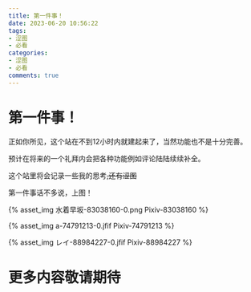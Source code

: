 ```yaml
---
title: 第一件事！
date: 2023-06-20 10:56:22
tags:
- 涩图
- 必看
categories:
- 涩图
- 必看
comments: true
---
```


# 第一件事！

正如你所见，这个站在不到12小时内就建起来了，当然功能也不是十分完善。

预计在将来的一个礼拜内会把各种功能例如评论陆陆续续补全。

这个站里将会记录一些我的思考~~,还有涩图~~

第一件事话不多说，上图！

{% asset_img 水着早坂-83038160-0.png Pixiv-83038160 %}

{% asset_img a-74791213-0.jfif Pixiv-74791213 %}

{% asset_img レイ-88984227-0.jfif Pixiv-88984227 %}

# 更多内容敬请期待